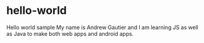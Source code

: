 # hello-world
Hello world sample
My name is Andrew Gautier and I am learning JS as well as Java to make both web apps and android apps.
